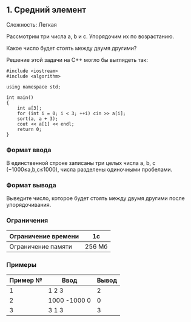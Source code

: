 ## 1. Средний элемент
Сложность: Легкая

Рассмотрим три числа a, b и c. Упорядочим их по возрастанию.

Какое число будет стоять между двумя другими?

Решение этой задачи на С++ могло бы выглядеть так:
```
#include <iostream>
#include <algorithm>

using namespace std;

int main()
{
    int a[3];
    for (int i = 0; i < 3; ++i) cin >> a[i];
    sort(a, a + 3);
    cout << a[1] << endl;
    return 0;
}
```

### Формат ввода

В единственной строке записаны три целых числа
a, b, c (−1000≤a,b,c≤1000), числа разделены одиночными пробелами.

### Формат вывода

Выведите число, которое будет стоять между двумя другими после упорядочивания.

### Ограничения

Ограничение времени| 1c
------------ | -------------
Ограничение памяти| 256 Мб

### Примеры

Пример №| Ввод| Вывод
------------ | -------------| -------------
1|1 2 3|2
2|1000 -1000 0|0
3|3 1 3|3